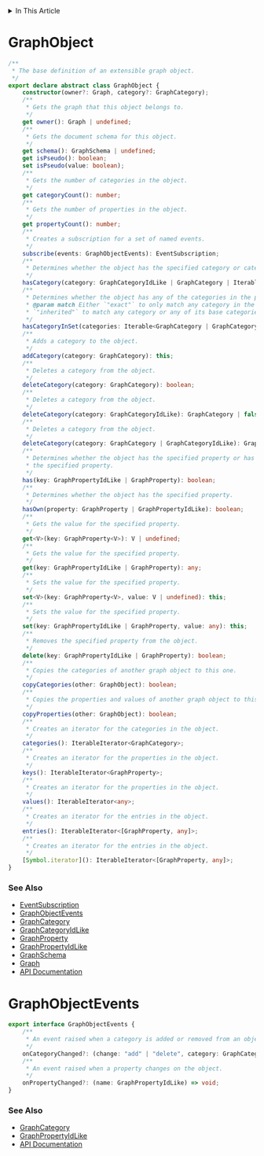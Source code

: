 <details>
<summary>In This Article</summary>
<li><a href="#graphobject">GraphObject</a></li>
<li><a href="#graphobjectevents">GraphObjectEvents</a></li>
</details>

# GraphObject
```ts
/**
 * The base definition of an extensible graph object.
 */
export declare abstract class GraphObject {
    constructor(owner?: Graph, category?: GraphCategory);
    /**
     * Gets the graph that this object belongs to.
     */
    get owner(): Graph | undefined;
    /**
     * Gets the document schema for this object.
     */
    get schema(): GraphSchema | undefined;
    get isPseudo(): boolean;
    set isPseudo(value: boolean);
    /**
     * Gets the number of categories in the object.
     */
    get categoryCount(): number;
    /**
     * Gets the number of properties in the object.
     */
    get propertyCount(): number;
    /**
     * Creates a subscription for a set of named events.
     */
    subscribe(events: GraphObjectEvents): EventSubscription;
    /**
     * Determines whether the object has the specified category or categories.
     */
    hasCategory(category: GraphCategoryIdLike | GraphCategory | Iterable<GraphCategory | GraphCategoryIdLike>): boolean;
    /**
     * Determines whether the object has any of the categories in the provided Set.
     * @param match Either `"exact"` to only match any category in the set, or
     * `"inherited"` to match any category or any of its base categories in the set.
     */
    hasCategoryInSet(categories: Iterable<GraphCategory | GraphCategoryIdLike>, match: "exact" | "inherited"): boolean;
    /**
     * Adds a category to the object.
     */
    addCategory(category: GraphCategory): this;
    /**
     * Deletes a category from the object.
     */
    deleteCategory(category: GraphCategory): boolean;
    /**
     * Deletes a category from the object.
     */
    deleteCategory(category: GraphCategoryIdLike): GraphCategory | false;
    /**
     * Deletes a category from the object.
     */
    deleteCategory(category: GraphCategory | GraphCategoryIdLike): GraphCategory | boolean;
    /**
     * Determines whether the object has the specified property or has a category that defines
     * the specified property.
     */
    has(key: GraphPropertyIdLike | GraphProperty): boolean;
    /**
     * Determines whether the object has the specified property.
     */
    hasOwn(property: GraphProperty | GraphPropertyIdLike): boolean;
    /**
     * Gets the value for the specified property.
     */
    get<V>(key: GraphProperty<V>): V | undefined;
    /**
     * Gets the value for the specified property.
     */
    get(key: GraphPropertyIdLike | GraphProperty): any;
    /**
     * Sets the value for the specified property.
     */
    set<V>(key: GraphProperty<V>, value: V | undefined): this;
    /**
     * Sets the value for the specified property.
     */
    set(key: GraphPropertyIdLike | GraphProperty, value: any): this;
    /**
     * Removes the specified property from the object.
     */
    delete(key: GraphPropertyIdLike | GraphProperty): boolean;
    /**
     * Copies the categories of another graph object to this one.
     */
    copyCategories(other: GraphObject): boolean;
    /**
     * Copies the properties and values of another graph object to this one.
     */
    copyProperties(other: GraphObject): boolean;
    /**
     * Creates an iterator for the categories in the object.
     */
    categories(): IterableIterator<GraphCategory>;
    /**
     * Creates an iterator for the properties in the object.
     */
    keys(): IterableIterator<GraphProperty>;
    /**
     * Creates an iterator for the properties in the object.
     */
    values(): IterableIterator<any>;
    /**
     * Creates an iterator for the entries in the object.
     */
    entries(): IterableIterator<[GraphProperty, any]>;
    /**
     * Creates an iterator for the entries in the object.
     */
    [Symbol.iterator](): IterableIterator<[GraphProperty, any]>;
}
```

### See Also
* [EventSubscription](events.md#eventsubscription)
* [GraphObjectEvents](#graphobjectevents)
* [GraphCategory](graphCategory.md#graphcategory)
* [GraphCategoryIdLike](graphCategory.md#graphcategoryidlike)
* [GraphProperty](graphProperty.md#graphproperty)
* [GraphPropertyIdLike](graphProperty.md#graphpropertyidlike)
* [GraphSchema](graphSchema.md#graphschema)
* [Graph](graph.md#graph)
* [API Documentation](index.md)

# GraphObjectEvents
```ts
export interface GraphObjectEvents {
    /**
     * An event raised when a category is added or removed from an object.
     */
    onCategoryChanged?: (change: "add" | "delete", category: GraphCategory) => void;
    /**
     * An event raised when a property changes on the object.
     */
    onPropertyChanged?: (name: GraphPropertyIdLike) => void;
}
```

### See Also
* [GraphCategory](graphCategory.md#graphcategory)
* [GraphPropertyIdLike](graphProperty.md#graphpropertyidlike)
* [API Documentation](index.md)
